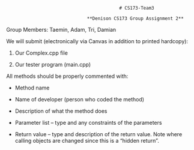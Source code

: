                                               # CS173-Team3

                                  **Denison CS173 Group Assignment 2**    

Group Members: Taemin, Adam, Tri, Damian

We will submit (electronically via Canvas in addition to printed hardcopy):

1. Our Complex.cpp file 

2. Our tester program (main.cpp)


All methods should be properly commented with:

* Method name

* Name of developer (person who coded the method)

* Description of what the method does

* Parameter list – type and any constraints of the parameters

* Return value – type and description of the return value. Note where calling objects are changed since this is a “hidden return”.  